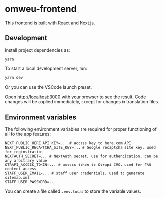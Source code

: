 # omweu-frontend

This frontend is built with React and Next.js.

## Development

Install project dependencies as:
```bash
yarn
```

To start a local development server, run:

```bash
yarn dev
```

Or you can use the VSCode launch preset.

Open [http://localhost:3000](http://localhost:3000) with your browser to see the result. Code changes will be applied immediately, except for changes in translation files.

## Environment variables

The following environment variables are required for proper functioning of all fo the app features:
```
NEXT_PUBLIC_HERE_API_KEY=... # access key to here.com API
NEXT_PUBLIC_RECAPTCHA_SITE_KEY=... # Google recaptcha site key, used for reginstration
NEXTAUTH_SECRET=... # NextAuth secret, use for authentication, can be any arbitrary value
STRAPI_ACCESS_TOKEN=... # access token to Strapi CMS, used for FAQ content access
STAFF_USER_EMAIL=... # staff user credentials, used to generate sitemap.xml
STAFF_USER_PASSWORD=...
```

You can create a file called `.env.local` to store the variable values.
